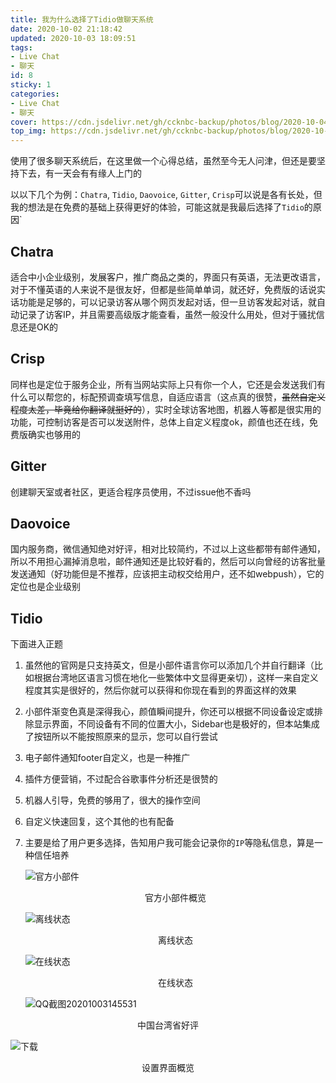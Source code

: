 ```yaml
---
title: 我为什么选择了Tidio做聊天系统
date: 2020-10-02 21:18:42
updated: 2020-10-03 18:09:51
tags: 
- Live Chat	
- 聊天
id: 8
sticky: 1
categories: 
- Live Chat	
- 聊天
cover: https://cdn.jsdelivr.net/gh/ccknbc-backup/photos/blog/2020-10-04~17:23:00.png
top_img: https://cdn.jsdelivr.net/gh/ccknbc-backup/photos/blog/2020-10-03~17:00:31.png
---
```


使用了很多聊天系统后，在这里做一个心得总结，虽然至今无人问津，但还是要坚持下去，有一天会有有缘人上门的

以以下几个为例：`Chatra`, `Tidio`, `Daovoice`, `Gitter`, `Crisp`可以说是各有长处，但我的想法是在免费的基础上获得更好的体验，可能这就是我最后选择了`Tidio`的原因`

## Chatra

适合中小企业级别，发展客户，推广商品之类的，界面只有英语，无法更改语言，对于不懂英语的人来说不是很友好，但都是些简单单词，就还好，免费版的话说实话功能是足够的，可以记录访客从哪个网页发起对话，但一旦访客发起对话，就自动记录了访客IP，并且需要高级版才能查看，虽然一般没什么用处，但对于骚扰信息还是OK的

## Crisp

同样也是定位于服务企业，所有当网站实际上只有你一个人，它还是会发送我们有什么可以帮您的，标配预调查填写信息，自适应语言（这点真的很赞，~~虽然自定义程度太差，毕竟给你翻译就挺好的~~），实时全球访客地图，机器人等都是很实用的功能，可控制访客是否可以发送附件，总体上自定义程度ok，颜值也还在线，免费版确实也够用的

## Gitter

创建聊天室或者社区，更适合程序员使用，不过issue他不香吗

## Daovoice

国内服务商，微信通知绝对好评，相对比较简约，不过以上这些都带有邮件通知，所以不用担心漏掉消息啦，邮件通知还是比较好看的，然后可以向曾经的访客批量发送通知（好功能但是不推荐，应该把主动权交给用户，还不如webpush），它的定位也是企业级别

## Tidio

下面进入正题

1. 虽然他的官网是只支持英文，但是小部件语言你可以添加几个并自行翻译（比如根据台湾地区语言习惯在地化一些繁体中文显得更亲切），这样一来自定义程度其实是很好的，然后你就可以获得和你现在看到的界面这样的效果

2. 小部件渐变色真是深得我心，颜值瞬间提升，你还可以根据不同设备设定或排除显示界面，不同设备有不同的位置大小，Sidebar也是极好的，但本站集成了按钮所以不能按照原来的显示，您可以自行尝试

3. 电子邮件通知footer自定义，也是一种推广

4. 插件方便营销，不过配合谷歌事件分析还是很赞的

5. 机器人引导，免费的够用了，很大的操作空间

6. 自定义快速回复，这个其他的也有配备

7. 主要是给了用户更多选择，告知用户我可能会记录你的`IP`等隐私信息，算是一种信任培养

   ![官方小部件](https://cdn.jsdelivr.net/gh/ccknbc-backup/photos/blog/2020-10-03~14:51:35.png)

   <center>官方小部件概览</center>

   ![离线状态](https://cdn.jsdelivr.net/gh/ccknbc-backup/photos/blog/2020-10-03~14:52:16.png)

   <center>离线状态</center>

   ![在线状态](https://cdn.jsdelivr.net/gh/ccknbc-backup/photos/blog/2020-10-03~14:52:23.png)

   <center>在线状态</center>

   ![QQ截图20201003145531](https://cdn.jsdelivr.net/gh/ccknbc-backup/photos/blog/2020-10-03~14:55:44.png)

<center>中国台湾省好评</center>

![下载](https://cdn.jsdelivr.net/gh/ccknbc-backup/photos/blog/2020-10-03~15:02:00.png)

<center>设置界面概览</center>